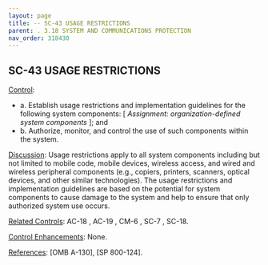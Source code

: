```yaml
---
layout: page
title: -- SC-43 USAGE RESTRICTIONS 
parent: . 3.18 SYSTEM AND COMMUNICATIONS PROTECTION 
nav_order: 318430 
---
```


## SC-43 USAGE RESTRICTIONS

<ins>Control</ins>:
   
* a. Establish usage restrictions and implementation guidelines for the following system components: [ _Assignment: organization-defined system components_ ]; and
* b. Authorize, monitor, and control the use of such components within the system.

<ins>Discussion</ins>: Usage restrictions apply to all system components including but not limited to mobile code, mobile devices, wireless access, and wired and wireless peripheral components (e.g., copiers, printers, scanners, optical devices, and other similar technologies). The usage restrictions and implementation guidelines are based on the potential for system components to cause damage to the system and help to ensure that only authorized system use occurs.

<ins>Related Controls</ins>: AC-18 , AC-19 , CM-6 , SC-7 , SC-18.

<ins>Control Enhancements</ins>: None.

<ins>References</ins>: [OMB A-130], [SP 800-124].
   
